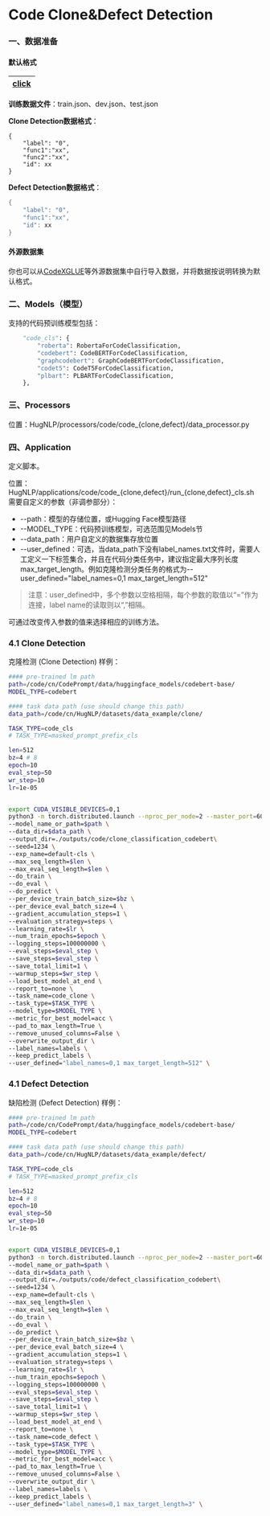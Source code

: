 # Code Clone&Defect Detection

### 一、数据准备

#### 默认格式

| [click](https://github.com/HugAILab/HugNLP/blob/main/documents/information_extraction/HugIE.md) |
| -------------------------------------------------------------------------------------------- |

**训练数据文件**：train.json、dev.json、test.json

**Clone Detection数据格式**：

```
{
	"label": "0",
	"func1":"xx",
	"func2":"xx",
	"id": xx
}

```

**Defect Detection数据格式**：

```cpp
{
	"label": "0",
	"func1":"xx",
	"id": xx
}
```

#### 外源数据集

你也可以从[CodeXGLUE](https://github.com/microsoft/CodeXGLUE)等外源数据集中自行导入数据，并将数据按说明转换为默认格式。

### 二、Models（模型）

支持的代码预训练模型包括：

```python
    "code_cls": {
        "roberta": RobertaForCodeClassification,
        "codebert": CodeBERTForCodeClassification,
        "graphcodebert": GraphCodeBERTForCodeClassification,
        "codet5": CodeT5ForCodeClassification,
        "plbart": PLBARTForCodeClassification,
    },
```

### 三、Processors

位置：HugNLP/processors/code/code_{clone,defect}/data_processor.py

### 四、Application

定义脚本。

位置：HugNLP/applications/code/code_{clone,defect}/run\_{clone,defect}\_cls.sh
需要自定义的参数（非调参部分）：

- --path：模型的存储位置，或Hugging Face模型路径
- --MODEL_TYPE：代码预训练模型，可选范围见Models节
- --data_path：用户自定义的数据集存放位置
- --user_defined：可选，当data_path下没有label_names.txt文件时，需要人工定义一下标签集合，并且在代码分类任务中，建议指定最大序列长度max_target_length。例如克隆检测分类任务的格式为--user_defined="label_names=0,1 max_target_length=512"

> 注意：user_defined中，多个参数以空格相隔，每个参数的取值以“=”作为连接，label name的读取则以“,”相隔。

可通过改变传入参数的值来选择相应的训练方法。

### 4.1 Clone Detection

克隆检测 (Clone Detection) 样例：

```bash
#### pre-trained lm path
path=/code/cn/CodePrompt/data/huggingface_models/codebert-base/
MODEL_TYPE=codebert

#### task data path (use should change this path)
data_path=/code/cn/HugNLP/datasets/data_example/clone/

TASK_TYPE=code_cls
# TASK_TYPE=masked_prompt_prefix_cls

len=512
bz=4 # 8
epoch=10
eval_step=50
wr_step=10
lr=1e-05


export CUDA_VISIBLE_DEVICES=0,1
python3 -m torch.distributed.launch --nproc_per_node=2 --master_port=6014 hugnlp_runner.py \
--model_name_or_path=$path \
--data_dir=$data_path \
--output_dir=./outputs/code/clone_classification_codebert\
--seed=1234 \
--exp_name=default-cls \
--max_seq_length=$len \
--max_eval_seq_length=$len \
--do_train \
--do_eval \
--do_predict \
--per_device_train_batch_size=$bz \
--per_device_eval_batch_size=4 \
--gradient_accumulation_steps=1 \
--evaluation_strategy=steps \
--learning_rate=$lr \
--num_train_epochs=$epoch \
--logging_steps=100000000 \
--eval_steps=$eval_step \
--save_steps=$eval_step \
--save_total_limit=1 \
--warmup_steps=$wr_step \
--load_best_model_at_end \
--report_to=none \
--task_name=code_clone \
--task_type=$TASK_TYPE \
--model_type=$MODEL_TYPE \
--metric_for_best_model=acc \
--pad_to_max_length=True \
--remove_unused_columns=False \
--overwrite_output_dir \
--label_names=labels \
--keep_predict_labels \
--user_defined="label_names=0,1 max_target_length=512" \
```

### 4.1 Defect Detection

缺陷检测 (Defect Detection) 样例：

```bash
#### pre-trained lm path
path=/code/cn/CodePrompt/data/huggingface_models/codebert-base/
MODEL_TYPE=codebert

#### task data path (use should change this path)
data_path=/code/cn/HugNLP/datasets/data_example/defect/

TASK_TYPE=code_cls
# TASK_TYPE=masked_prompt_prefix_cls

len=512
bz=4 # 8
epoch=10
eval_step=50
wr_step=10
lr=1e-05


export CUDA_VISIBLE_DEVICES=0,1
python3 -m torch.distributed.launch --nproc_per_node=2 --master_port=6014 hugnlp_runner.py \
--model_name_or_path=$path \
--data_dir=$data_path \
--output_dir=./outputs/code/defect_classification_codebert\
--seed=1234 \
--exp_name=default-cls \
--max_seq_length=$len \
--max_eval_seq_length=$len \
--do_train \
--do_eval \
--do_predict \
--per_device_train_batch_size=$bz \
--per_device_eval_batch_size=4 \
--gradient_accumulation_steps=1 \
--evaluation_strategy=steps \
--learning_rate=$lr \
--num_train_epochs=$epoch \
--logging_steps=100000000 \
--eval_steps=$eval_step \
--save_steps=$eval_step \
--save_total_limit=1 \
--warmup_steps=$wr_step \
--load_best_model_at_end \
--report_to=none \
--task_name=code_defect \
--task_type=$TASK_TYPE \
--model_type=$MODEL_TYPE \
--metric_for_best_model=acc \
--pad_to_max_length=True \
--remove_unused_columns=False \
--overwrite_output_dir \
--label_names=labels \
--keep_predict_labels \
--user_defined="label_names=0,1 max_target_length=3" \

```

